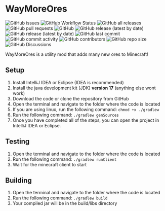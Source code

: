 # WayMoreOres

![GitHub issues](https://img.shields.io/github/issues/basiccorruption/waymoreores)
![GitHub Workflow Status](https://img.shields.io/github/workflow/status/basiccorruption/waymoreores/build)
![GitHub all releases](https://img.shields.io/github/downloads/basiccorruption/waymoreores/total)
![GitHub pull requests](https://img.shields.io/github/issues-pr/basiccorruption/waymoreores)
![GitHub](https://img.shields.io/github/license/basiccorruption/waymoreores)
![GitHub release (latest by date)](https://img.shields.io/github/v/release/basiccorruption/waymoreores?display_name=tag)
![GitHub release (latest by date)](https://img.shields.io/github/v/release/basiccorruption/waymoreores?display_name=tag&include_prereleases)
![GitHub last commit](https://img.shields.io/github/last-commit/basiccorruption/waymoreores)
![GitHub commit activity](https://img.shields.io/github/commit-activity/w/basiccorruption/waymoreores)
![GitHub contributors](https://img.shields.io/github/contributors/basiccorruption/waymoreores)
![GitHub repo size](https://img.shields.io/github/repo-size/basiccorruption/waymoreores)
![GitHub Discussions](https://img.shields.io/github/discussions/basiccorruption/waymoreores)

WayMoreOres is a utility mod that adds many new ores to Minecraft!

## Setup

1. Install IntelliJ IDEA or Eclipse (IDEA is recommended)
2. Install the java development kit (JDK) **version 17** (anything else wont work)
3. Download the code or clone the repository from GitHub
4. Open the terminal and navigate to the folder where the code is located
5. If you are using linux, run the following command: `chmod +x ./gradlew`
6. Run the following command: `./gradlew genSources`
7. Once you have completed all of the steps, you can open the project in IntelliJ IDEA or Eclipse.

## Testing

1. Open the terminal and navigate to the folder where the code is located
2. Run the following command: `./gradlew runClient`
3. Wait for the minecraft client to start

## Building

1. Open the terminal and navigate to the folder where the code is located
2. Run the following command: `./gradlew build`
3. Your compiled jar will be in the build/libs directory
